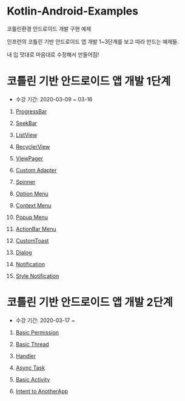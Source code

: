 ﻿# Kotlin-Android-Examples
코틀린환경 안드로이드 개발 구현 예제

인프런의 코틀린 기반 안드로이드 앱 개발 1~3단계를 보고 따라 만드는 예제들.

내 입 맛대로 마음대로 수정해서 만들어짐!

# 코틀린 기반 안드로이드 앱 개발 1단계
- 수강 기간: 2020-03-09 ~ 03-16

1. [ProgressBar](https://github.com/danggai/Kotlin-Android-Examples/tree/master/ProgeassBarExample)

2. [SeekBar](https://github.com/danggai/Kotlin-Android-Examples/tree/master/SeekBarExample)

3. [ListView](https://github.com/danggai/Kotlin-Android-Examples/tree/master/TwoLineListViewExample)

4. [RecyclerView](https://github.com/danggai/Kotlin-Android-Examples/tree/master/RecyclerViewExample2)

5. [ViewPager](https://github.com/danggai/Kotlin-Android-Examples/tree/master/ViewPagerExample)

6. [Custom Adapter](https://github.com/danggai/Kotlin-Android-Examples/tree/master/CustomAdapterExample)

7. [Spinner](https://github.com/danggai/Kotlin-Android-Examples/tree/master/SpinnerExample)

8. [Option Menu](https://github.com/danggai/Kotlin-Android-Examples/tree/master/OptionMenuExample)

9. [Context Menu](https://github.com/danggai/Kotlin-Android-Examples/tree/master/ContextMenuExample)

10. [Popup Menu](https://github.com/danggai/Kotlin-Android-Examples/tree/master/PopUpMenuExample)

11. [ActionBar Menu](https://github.com/danggai/Kotlin-Android-Examples/tree/master/ActionBarExample)

12. [CustomToast](https://github.com/danggai/Kotlin-Android-Examples/tree/master/CustomToastExample)

13. [Dialog](https://github.com/danggai/Kotlin-Android-Examples/tree/master/BasicDialogExample)

14. [Notification](https://github.com/danggai/Kotlin-Android-Examples/tree/master/NotificationExample)

15. [Style Notification](https://github.com/danggai/Kotlin-Android-Examples/tree/master/StyleNotificationExample)


# 코틀린 기반 안드로이드 앱 개발 2단계
- 수강 기간: 2020-03-17 ~ 

1. [Basic Permission](https://github.com/danggai/Kotlin-Android-Examples/tree/master/PermissionExample)

2. [Basic Thread](https://github.com/danggai/Kotlin-Android-Examples/tree/master/ThreadExample)

3. [Handler](https://github.com/danggai/Kotlin-Android-Examples/tree/master/HandlerExample)

4. [Async Task](https://github.com/danggai/Kotlin-Android-Examples/tree/master/AsyncTaskExample)

5. [Basic Activity](https://github.com/danggai/Kotlin-Android-Examples/tree/master/BasicActivityExample)

6. [Intent to AnotherApp](https://github.com/danggai/Kotlin-Android-Examples/tree/master/AnotherAppIntentExample)

